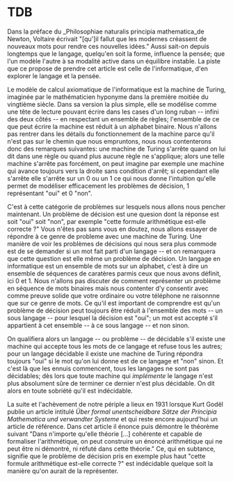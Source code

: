 TDB
===

Dans la préface du _Philosophiae naturalis principia mathematica_de Newton, Voltaire écrivait "[qu']il fallut que les modernes créassent de nouveaux mots pour rendre ces nouvelles idées." Aussi sait-on depuis longtemps que le langage, quelqu'en soit la forme, influence la pensée; que l'un modèle l'autre à sa modalité active dans un équilibre instable. La piste que ce propose de prendre cet article est celle de l'informatique, d'en explorer le langage et la pensée.

Le modèle de calcul axiomatique de l'informatique est la machine de Turing, imaginée par le mathématicien hyponyme dans la première moitiée du vingtième siècle. Dans sa version la plus simple, elle se modélise comme une tête de lecture pouvant écrire dans les cases d'un long ruban -- infini des deux côtés -- en respectant un ensemble de règles; l'ensemble de ce que peut écrire la machine est réduit à un alphabet binaire. Nous n'allons pas rentrer dans les détails du fonctionnement de la machine parce qu'il n'est pas sur le chemin que nous empruntons, nous nous contenterons donc des remarques suivantes: une machine de Turing s'arrête quand on lui dit dans une règle ou quand plus aucune règle ne s'applique; alors une telle machine s'arrête pas forcément, on peut imagine par exemple une machine qui avance toujours vers la droite sans condition d'arrêt; si cependant elle s'arrête elle s'arrête sur un 0 ou un 1 ce qui nous donne l'intuition qu'elle permet de modéliser efficacement les problèmes de décision, 1 représentant "oui" et 0 "non".

C'est à cette catégorie de problèmes sur lesquels nous allons nous pencher maintenant. Un problème de décision est une quesion dont la réponse est soit "oui" soit "non", par exemple "cette formule arithmétique est-elle correcte ?" Vous n'êtes pas sans vous en doutez, nous allons essayer de répondre à ce genre de probleme avec une machine de Turing. Une manière de voir les problèmes de décisions qui nous sera plus commode est de se demander si un mot fait parti d'un langage -- et on remarquera que cette question est elle même un problème de décision. Un langage en informatique est un ensemble de mots sur un alphabet, c'est à dire un ensemble de séquences de caratères parmis ceux que nous avons définit, ici 0 et 1. Nous n'allons pas discuter de comment représenter un problème en séquence de mots binaires mais nous contenter d'y consentir avec comme preuve solide que votre ordinaire ou votre téléphone ne raisonnne que sur ce genre de mots. Ce qu'il est important de comprendre est qu'un problème de décision peut toujours être réduit à l'ensemble des mots -- un sous langage -- pour lesquel la décision est "oui"; un mot est accepté s'il appartient à cet ensemble -- à ce sous langage -- et non sinon.

On qualifiera alors un langage -- ou problème -- de décidable s'il existe une machine qui accepte tous les mots de ce langage et refuse tous les autres; pour un langage décidable il existe une machine de Turing répondra toujours "oui" si le mot qu'on lui donne est de ce langage et "non" sinon. Et c'est là que les ennuis commencent, tous les langages ne sont pas décidables; dès lors que toute machine qui _implémente_ le langage n'est plus absolument sûre de terminer ce dernier n'est plus décidable. On dit alors en toute sobriété qu'il est indécidable.

La suite et l'achèvement de notre périple a lieux en 1931 lorsque Kurt Godël publie un article intitulé _Über formal unentscheidbare Sätze der Principia Mathematica und verwandter Systeme_ et qui reste encore aujourd'hui un article de référence. Dans cet article il énonce puis démontre le théorème suivant "Dans n'importe qu'elle théorie [...] cohérente et capable de formaliser l'arithmétique, on peut construire un énoncé arithmétique qui ne peut être ni démontré, ni réfuté dans cette théorie." Ce, qui en subtance, signifie que le problème de décision pris en exemple plus haut "cette formule arithmétique est-elle correcte ?" est indécidable quelque soit la manière qu'on aurait de la représenter.

